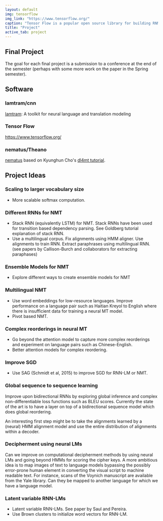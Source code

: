 ```yaml
---
layout: default
img: tensorflow
img_link: "https://www.tensorflow.org/"
caption: "Tensor Flow is a popular open source library for building RNNs (and other useful things)."
title: "Project"
active_tab: project
---
```


Final Project
-------------

The goal for each final project is a submission to a conference at the end of the semester (perhaps with some more work on the paper in the Spring semester).

## Software

### lamtram/cnn

[lamtram](https://github.com/neubig/lamtram): A toolkit for neural language and translation modeling

### Tensor Flow

https://www.tensorflow.org/

### nematus/Theano

[nematus](https://github.com/rsennrich/nematus) based on Kyunghun Cho's [dl4mt tutorial](https://github.com/nyu-dl/dl4mt-tutorial).

## Project Ideas

### Scaling to larger vocabulary size

* More scalable softmax computation.

### Different RNNs for NMT

* Stack RNN (equivalently LSTM) for NMT. Stack RNNs have been used for transition based dependency parsing. See Goldberg tutorial explanation of stack RNN.
* Use a multilingual corpus. Fix alignments using HMM aligner. Use alignments to train RNN. Extract paraphrases using multilingual RNN. (see papers by Callison-Burch and collaborators for extracting paraphases)

### Ensemble Models for NMT

* Explore different ways to create ensemble models for NMT

### Multilingual NMT

* Use word embeddings for low-resource languages. Improve performance on a language pair such as Haitian Kreyol to English where there is insufficient data for training a neural MT model.
* Pivot based NMT.

### Complex reorderings in neural MT

* Go beyond the attention model to capture more complex reorderings and experiment on language pairs such as Chinese-English.
* Better attention models for complex reordering.

### Improve SGD

* Use SAG (Schmidt et al, 2015) to improve SGD for RNN-LM or NMT.

### Global sequence to sequence learning

Improve upon bidirectional RNNs by exploring global inference and complex non-differentiable loss functions such as BLEU scores. Currently the state of the art is to have a layer on top of a bidirectional sequence model which does global reordering.

An interesting first step might be to take the alignments learned by a (neural) HMM alignment model and use the entire distribution of alignments within a decoder.

### Decipherment using neural LMs

Can we improve on computational decipherment methods by using neural LMs and going beyond HMMs for scoring the cipher keys.
A more ambitious idea is to map images of text to language models bypassing the possibly error-prone human element in converting
the visual script to machine readable text. For instance, scans of the Voynich manuscript are available from the Yale library.
Can they be mapped to another language for which we have a language model.

### Latent variable RNN-LMs

* Latent variable RNN-LMs. See paper by Saul and Pereira.
* Use Brown clusters to initialize word vectors for RNN-LM.
